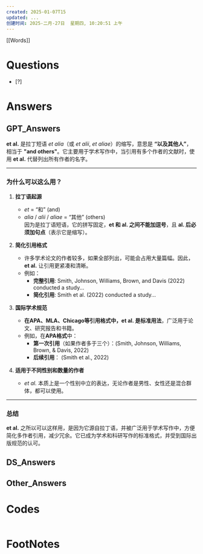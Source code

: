 ```yaml
---
created: 2025-01-07T15
updated: ...
创建时间: 2025-二月-27日  星期四, 10:20:51 上午
---
```

[[Words]]

# Questions

- [?] 


# Answers

## GPT_Answers
**et al.** 是拉丁短语 *et alia*（或 *et alii*, *et aliae*）的缩写，意思是 **“以及其他人”**，相当于 **"and others"**。它主要用于学术写作中，当引用有多个作者的文献时，使用 **et al.** 代替列出所有作者的名字。

---

### **为什么可以这么用？**
1. **拉丁语起源**  
   - *et* = “和” (and)  
   - *alia* / *alii* / *aliae* = “其他” (others)  
   因为是拉丁语短语，它的拼写固定，**et 和 al. 之间不能加逗号**，且 **al. 后必须加句点**（表示它是缩写）。

2. **简化引用格式**  
   - 许多学术论文的作者较多，如果全部列出，可能会占用大量篇幅。因此，**et al.** 让引用更紧凑和清晰。  
   - 例如：
     - **完整引用**: Smith, Johnson, Williams, Brown, and Davis (2022) conducted a study...  
     - **简化引用**: Smith et al. (2022) conducted a study...

3. **国际学术规范**  
   - **在APA、MLA、Chicago等引用格式中，et al. 是标准用法**，广泛用于论文、研究报告和书籍。  
   - 例如，在**APA格式**中：
     - **第一次引用**（如果作者多于三个）：(Smith, Johnson, Williams, Brown, & Davis, 2022)  
     - **后续引用**： (Smith et al., 2022)  

4. **适用于不同性别和数量的作者**  
   - *et al.* 本质上是一个性别中立的表达，无论作者是男性、女性还是混合群体，都可以使用。

---

### **总结**
**et al.** 之所以可以这样用，是因为它源自拉丁语，并被广泛用于学术写作中，方便简化多作者引用，减少冗余。它已成为学术和科研写作的标准格式，并受到国际出版规范的认可。

## DS_Answers


## Other_Answers


# Codes

```python

```



# FootNotes